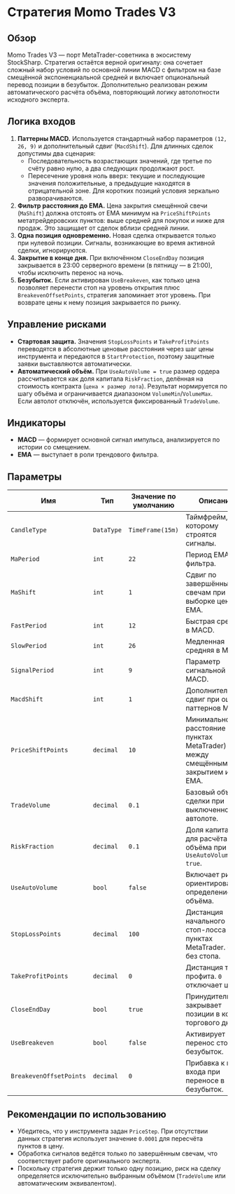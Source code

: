 # Стратегия Momo Trades V3

## Обзор
Momo Trades V3 — порт MetaTrader-советника в экосистему StockSharp. Стратегия остаётся верной оригиналу: она сочетает сложный набор условий по основной линии MACD с фильтром на базе смещённой экспоненциальной средней и включает опциональный перевод позиции в безубыток. Дополнительно реализован режим автоматического расчёта объёма, повторяющий логику автолотности исходного эксперта.

## Логика входов
1. **Паттерны MACD.** Используется стандартный набор параметров `(12, 26, 9)` и дополнительный сдвиг (`MacdShift`). Для длинных сделок допустимы два сценария:
   - Последовательность возрастающих значений, где третье по счёту равно нулю, а два следующих продолжают рост.
   - Пересечение уровня ноль вверх: текущие и последующие значения положительные, а предыдущие находятся в отрицательной зоне.
   Для коротких позиций условия зеркально разворачиваются.
2. **Фильтр расстояния до EMA.** Цена закрытия смещённой свечи (`MaShift`) должна отстоять от EMA минимум на `PriceShiftPoints` метатрейдеровских пунктов: выше средней для покупок и ниже для продаж. Это защищает от сделок вблизи средней линии.
3. **Одна позиция одновременно.** Новая сделка открывается только при нулевой позиции. Сигналы, возникающие во время активной сделки, игнорируются.
4. **Закрытие в конце дня.** При включённом `CloseEndDay` позиция закрывается в 23:00 серверного времени (в пятницу — в 21:00), чтобы исключить перенос на ночь.
5. **Безубыток.** Если активирован `UseBreakeven`, как только цена позволяет перенести стоп на уровень открытия плюс `BreakevenOffsetPoints`, стратегия запоминает этот уровень. При возврате цены к нему позиция закрывается по рынку.

## Управление рисками
- **Стартовая защита.** Значения `StopLossPoints` и `TakeProfitPoints` переводятся в абсолютные ценовые расстояния через шаг цены инструмента и передаются в `StartProtection`, поэтому защитные заявки выставляются автоматически.
- **Автоматический объём.** При `UseAutoVolume = true` размер ордера рассчитывается как доля капитала `RiskFraction`, делённая на стоимость контракта (`цена × размер лота`). Результат нормируется по шагу объёма и ограничивается диапазоном `VolumeMin`/`VolumeMax`. Если автолот отключён, используется фиксированный `TradeVolume`.

## Индикаторы
- **MACD** — формирует основной сигнал импульса, анализируется по истории со смещением.
- **EMA** — выступает в роли трендового фильтра.

## Параметры
| Имя | Тип | Значение по умолчанию | Описание |
|-----|-----|-----------------------|----------|
| `CandleType` | `DataType` | `TimeFrame(15m)` | Таймфрейм, по которому строятся сигналы. |
| `MaPeriod` | `int` | `22` | Период EMA для фильтра. |
| `MaShift` | `int` | `1` | Сдвиг по завершённым свечам при выборке цены и EMA. |
| `FastPeriod` | `int` | `12` | Быстрая средняя в MACD. |
| `SlowPeriod` | `int` | `26` | Медленная средняя в MACD. |
| `SignalPeriod` | `int` | `9` | Параметр сигнальной EMA MACD. |
| `MacdShift` | `int` | `1` | Дополнительный сдвиг при оценке паттернов MACD. |
| `PriceShiftPoints` | `decimal` | `10` | Минимальное расстояние (в пунктах MetaTrader) между смещённым закрытием и EMA. |
| `TradeVolume` | `decimal` | `0.1` | Базовый объём сделки при выключенном автолоте. |
| `RiskFraction` | `decimal` | `0.1` | Доля капитала для расчёта объёма при `UseAutoVolume = true`. |
| `UseAutoVolume` | `bool` | `false` | Включает риск-ориентированное определение объёма. |
| `StopLossPoints` | `decimal` | `100` | Дистанция начального стоп-лосса в пунктах MetaTrader. `0` — без стопа. |
| `TakeProfitPoints` | `decimal` | `0` | Дистанция тейк-профита. `0` отключает цель. |
| `CloseEndDay` | `bool` | `true` | Принудительно закрывает позиции в конце торгового дня. |
| `UseBreakeven` | `bool` | `false` | Активирует перенос стопа в безубыток. |
| `BreakevenOffsetPoints` | `decimal` | `0` | Прибавка к цене входа при переносе в безубыток. |

## Рекомендации по использованию
- Убедитесь, что у инструмента задан `PriceStep`. При отсутствии данных стратегия использует значение `0.0001` для пересчёта пунктов в цену.
- Обработка сигналов ведётся только по завершённым свечам, что соответствует работе оригинального эксперта.
- Поскольку стратегия держит только одну позицию, риск на сделку определяется исключительно выбранным объёмом (`TradeVolume` или автоматическим эквивалентом).
